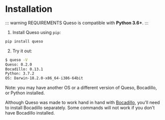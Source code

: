 # Installation

::: warning REQUIREMENTS
Queso is compatible with **Python 3.6+**.
:::

1. Install Queso using `pip`:

```bash
pip install queso
```

2. Try it out:

```bash
$ queso -V
Queso: 0.2.0
Bocadillo: 0.13.1
Python: 3.7.2
OS: Darwin-18.2.0-x86_64-i386-64bit
```

Note: you may have another OS or a different version of Queso, Bocadillo, or Python installed.

Although Queso was made to work hand in hand with [Bocadillo](https://bocadilloproject.github.io), you'll need to install Bocadillo separately. Some commands will not work if you don't have Bocadillo installed.

